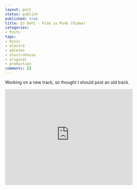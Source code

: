 ```yaml
---
layout: post
status: publish
published: true
title: DJ DeFi - Pink is Punk (Video)
categories:
- Posts
tags:
- music
- electro
- ableton
- electrohouse
- original
- production
comments: []
---
```

<p>Working on a new track, so thought I should post an old track.</p>
<p><iframe width="420" height="315" src="http:&#47;&#47;www.youtube.com&#47;embed&#47;xFFF_-WkZsQ" frameborder="0" allowfullscreen><&#47;iframe></p>
